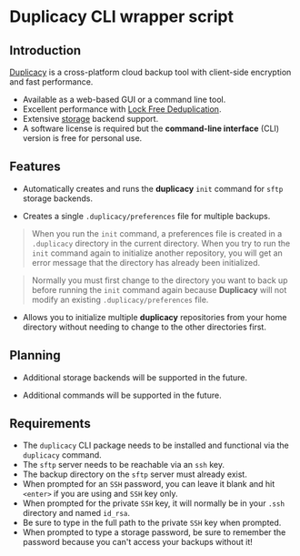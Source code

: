 # Duplicacy CLI wrapper script

## Introduction

[Duplicacy](https://duplicacy.com) is a cross-platform cloud backup tool with client-side encryption and fast performance.

* Available as a web-based GUI or a command line tool.
* Excellent performance with [Lock Free Deduplication](https://github.com/gilbertchen/duplicacy/wiki/Lock-Free-Deduplication).
* Extensive [storage](https://forum.duplicacy.com/t/supported-storage-backends/1107) backend support.
* A software license is required but the **command-line interface** (CLI) version is free for personal use.

## Features
* Automatically creates and runs the **duplicacy** `init` command for `sftp` storage backends.

* Creates a single `.duplicacy/preferences` file for multiple backups.

> When you run the `init` command, a preferences file is created in a `.duplicacy` directory in the current directory. When you try to run the `init` command again to initialize another repository,
> you will get an error message that the directory has already been initialized.

> Normally you must first change to the directory you want to back up before running the `init` command again because **Duplicacy** will not modify an existing `.duplicacy/preferences` file.

* Allows you to initialize multiple **duplicacy** repositories from your home
directory without needing to change to the other directories first.

## Planning
* Additional storage backends will be supported in the future.

* Additional commands will be supported in the future.
## Requirements

* The `duplicacy` CLI package needs to be installed and functional via the `duplicacy` command.
* The `sftp` server needs to be reachable via an `ssh` key.
* The backup directory on the `sftp` server must already exist.
* When prompted for an `SSH` password, you can leave it blank and hit `<enter>` if you are using and `SSH` key only.
* When prompted for the private `SSH` key, it will normally be in your `.ssh` directory and named `id_rsa`.
* Be sure to type in the full path to the private `SSH` key when prompted.
* When prompted to type a storage password, be sure to remember the password because you can't access your backups without it!
